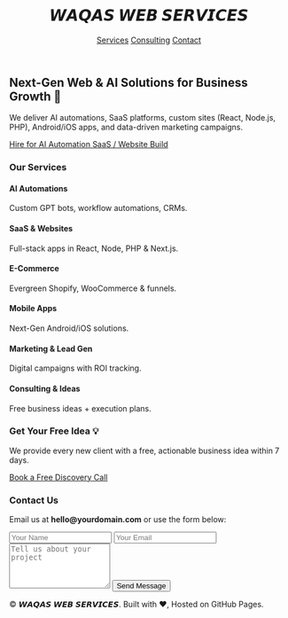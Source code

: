 <!DOCTYPE html>
<html lang="en">
<head>
  <meta charset="UTF-8" />
  <meta name="viewport" content="width=device-width, initial-scale=1.0" />
  <title>𝙒𝘼𝙌𝘼𝙎 𝙒𝙀𝘽 𝙎𝙀𝙍𝙑𝙄𝘾𝙀𝙎</title>
  <script src="https://cdn.tailwindcss.com"></script>
  <link rel="stylesheet" href="https://cdnjs.cloudflare.com/ajax/libs/animate.css/4.1.1/animate.min.css"/>
</head>
<body class="bg-gradient-to-b from-gray-900 via-black to-gray-900 text-white antialiased">

  <!-- HEADER -->
  <header class="max-w-6xl mx-auto px-6 py-6 flex items-center justify-between">
    <h1 class="text-xl font-bold tracking-wide animate__animated animate__fadeIn">
      𝙒𝘼𝙌𝘼𝙎 𝙒𝙀𝘽 𝙎𝙀𝙍𝙑𝙄𝘾𝙀𝙎
    </h1>
    <nav class="hidden md:flex gap-6 text-sm">
      <a href="#services" class="hover:underline">Services</a>
      <a href="#consulting" class="hover:underline">Consulting</a>
      <a href="#contact" class="hover:underline">Contact</a>
    </nav>
  </header>

  <!-- HERO -->
  <section class="max-w-6xl mx-auto px-6 py-12 grid md:grid-cols-2 gap-8 items-center">
    <div>
      <h2 class="text-4xl font-extrabold leading-tight animate__animated animate__fadeInLeft">
        Next-Gen <span class="text-indigo-400">Web & AI Solutions</span> for Business Growth 🚀
      </h2>
      <p class="mt-4 text-gray-300">
        We deliver AI automations, SaaS platforms, custom sites (React, Node.js, PHP), 
        Android/iOS apps, and data-driven marketing campaigns.
      </p>
      <div class="mt-6 flex gap-3 flex-wrap">
        <a href="https://gumroad.com/your-ai-offer" 
           class="px-5 py-3 rounded-full bg-gradient-to-r from-indigo-600 to-pink-500 font-semibold shadow-lg">
           Hire for AI Automation
        </a>
        <a href="https://gumroad.com/your-saas-offer" 
           class="px-5 py-3 rounded-full border border-white/20 text-sm">
           SaaS / Website Build
        </a>
      </div>
    </div>
    <div class="animate__animated animate__zoomIn">
      <div class="w-full h-64 bg-gradient-to-tr from-indigo-500 to-pink-500 rounded-2xl shadow-xl"></div>
    </div>
  </section>

  <!-- SERVICES -->
  <section id="services" class="max-w-6xl mx-auto px-6 py-12">
    <h3 class="text-2xl font-bold mb-6">Our Services</h3>
    <div class="grid md:grid-cols-3 gap-6">
      <div class="p-6 bg-white/5 rounded-xl">
        <h4 class="font-semibold">AI Automations</h4>
        <p class="text-sm text-gray-300 mt-2">Custom GPT bots, workflow automations, CRMs.</p>
      </div>
      <div class="p-6 bg-white/5 rounded-xl">
        <h4 class="font-semibold">SaaS & Websites</h4>
        <p class="text-sm text-gray-300 mt-2">Full-stack apps in React, Node, PHP & Next.js.</p>
      </div>
      <div class="p-6 bg-white/5 rounded-xl">
        <h4 class="font-semibold">E-Commerce</h4>
        <p class="text-sm text-gray-300 mt-2">Evergreen Shopify, WooCommerce & funnels.</p>
      </div>
      <div class="p-6 bg-white/5 rounded-xl">
        <h4 class="font-semibold">Mobile Apps</h4>
        <p class="text-sm text-gray-300 mt-2">Next-Gen Android/iOS solutions.</p>
      </div>
      <div class="p-6 bg-white/5 rounded-xl">
        <h4 class="font-semibold">Marketing & Lead Gen</h4>
        <p class="text-sm text-gray-300 mt-2">Digital campaigns with ROI tracking.</p>
      </div>
      <div class="p-6 bg-white/5 rounded-xl">
        <h4 class="font-semibold">Consulting & Ideas</h4>
        <p class="text-sm text-gray-300 mt-2">Free business ideas + execution plans.</p>
      </div>
    </div>
  </section>

  <!-- CONSULTING -->
  <section id="consulting" class="max-w-6xl mx-auto px-6 py-12 text-center bg-gradient-to-tr from-indigo-900/30 to-pink-900/20 rounded-2xl">
    <h3 class="text-xl font-bold">Get Your Free Idea 💡</h3>
    <p class="text-gray-300 mt-2">We provide every new client with a free, actionable business idea within 7 days.</p>
    <a href="#contact" class="mt-4 inline-block px-6 py-3 rounded-full bg-gradient-to-r from-indigo-600 to-pink-500 font-semibold shadow-lg">
      Book a Free Discovery Call
    </a>
  </section>

  <!-- CONTACT -->
  <section id="contact" class="max-w-6xl mx-auto px-6 py-12">
    <h3 class="text-2xl font-bold mb-4">Contact Us</h3>
    <p class="text-gray-300">Email us at <b>hello@yourdomain.com</b> or use the form below:</p>
    <form action="https://formspree.io/f/your_form_id" method="POST" class="mt-6 grid gap-4 md:w-1/2">
      <input type="text" name="name" placeholder="Your Name" required class="px-4 py-3 rounded-lg bg-white/5"/>
      <input type="email" name="email" placeholder="Your Email" required class="px-4 py-3 rounded-lg bg-white/5"/>
      <textarea name="message" rows="5" placeholder="Tell us about your project" class="px-4 py-3 rounded-lg bg-white/5"></textarea>
      <button type="submit" class="px-6 py-3 rounded-full bg-gradient-to-r from-indigo-600 to-pink-500 font-semibold shadow-lg">
        Send Message
      </button>
    </form>
  </section>

  <!-- FOOTER -->
  <footer class="py-6 text-center text-gray-500 text-sm">
    © <script>document.write(new Date().getFullYear())</script> 𝙒𝘼𝙌𝘼𝙎 𝙒𝙀𝘽 𝙎𝙀𝙍𝙑𝙄𝘾𝙀𝙎. Built with ❤️, Hosted on GitHub Pages.
  </footer>
</body>
</html>
